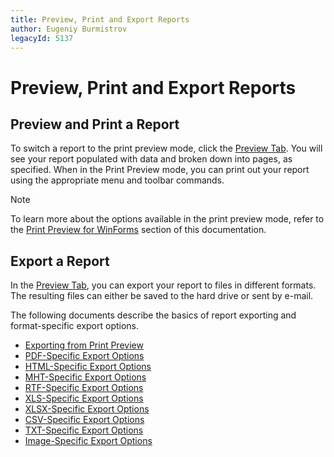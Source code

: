 ```yaml
---
title: Preview, Print and Export Reports
author: Eugeniy Burmistrov
legacyId: 5137
---
```

# Preview, Print and Export Reports
## Preview and Print a Report
To switch a report to the print preview mode, click the [Preview Tab](report-designer-reference/report-designer-ui/preview-tab.md). You will see your report populated with data and broken down into pages, as specified. When in the Print Preview mode, you can print out your report using the appropriate menu and toolbar commands.

> [!NOTE]
> To learn more about the options available in the print preview mode, refer to the [Print Preview for WinForms](../../print-preview/print-preview-for-winforms.md) section of this documentation.

## Export a Report
In the [Preview Tab](report-designer-reference/report-designer-ui/preview-tab.md), you can export your report to files in different formats. The resulting files can either be saved to the hard drive or sent by e-mail.

The following documents describe the basics of report exporting and format-specific export options.
* [Exporting from Print Preview](../../print-preview/print-preview-for-winforms/exporting/exporting-from-print-preview.md)
* [PDF-Specific Export Options](../../print-preview/print-preview-for-winforms/exporting/pdf-specific-export-options.md)
* [HTML-Specific Export Options](../../print-preview/print-preview-for-winforms/exporting/html-specific-export-options.md)
* [MHT-Specific Export Options](../../print-preview/print-preview-for-winforms/exporting/mht-specific-export-options.md)
* [RTF-Specific Export Options](../../print-preview/print-preview-for-winforms/exporting/rtf-specific-export-options.md)
* [XLS-Specific Export Options](../../print-preview/print-preview-for-winforms/exporting/xls-specific-export-options.md)
* [XLSX-Specific Export Options](../../print-preview/print-preview-for-winforms/exporting/xlsx-specific-export-options.md)
* [CSV-Specific Export Options](../../print-preview/print-preview-for-winforms/exporting/csv-specific-export-options.md)
* [TXT-Specific Export Options](../../print-preview/print-preview-for-winforms/exporting/txt-specific-export-options.md)
* [Image-Specific Export Options](../../print-preview/print-preview-for-winforms/exporting/image-specific-export-options.md)